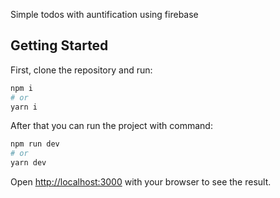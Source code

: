 Simple todos with auntification using firebase

## Getting Started

First, clone the repository and run:

```bash
npm i
# or
yarn i
```

After that you can run the project with command: 

```bash
npm run dev
# or
yarn dev
```

Open [http://localhost:3000](http://localhost:3000) with your browser to see the result.



